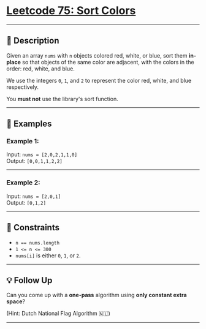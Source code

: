 # [Leetcode 75: Sort Colors](https://leetcode.com/problems/sort-colors/description/)

---

## 📘 Description

Given an array `nums` with `n` objects colored red, white, or blue, sort them **in-place** so that objects of the same color are adjacent, with the colors in the order: red, white, and blue.

We use the integers `0`, `1`, and `2` to represent the color red, white, and blue respectively.

You **must not** use the library's sort function.

---

## 🧪 Examples

### Example 1:
Input: `nums = [2,0,2,1,1,0]`  
Output: `[0,0,1,1,2,2]`

---

### Example 2:
Input: `nums = [2,0,1]`  
Output: `[0,1,2]`

---

## 🧾 Constraints

- `n == nums.length`
- `1 <= n <= 300`
- `nums[i]` is either `0`, `1`, or `2`.

---

## 💡 Follow Up

Can you come up with a **one-pass** algorithm using **only constant extra space**?

(Hint: Dutch National Flag Algorithm 🇳🇱)

---


